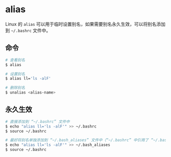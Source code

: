 ---
---
# alias

Linux 的 `alias` 可以用于临时设置别名，如果需要别名永久生效，可以将别名添加到 `~/.bashrc` 文件中。

## 命令

```sh
# 查看别名
$ alias

# 设置别名
$ alias ll='ls -alF'

# 删除别名
$ unalias <alias-name>
```

## 永久生效

```sh
# 直接添加到 “~/.bashrc” 文件中
$ echo "alias ll='ls -alF'" >> ~/.bashrc
$ source ~/.bashrc

# 最好将别名单独添加到 “~/.bash_aliases” 文件中（“~/.bashrc” 中引用了 “~/.bash_aliases”）
$ echo "alias ll='ls -alF'" >> ~/.bash_aliases
$ source ~/.bashrc
```
